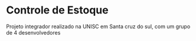# Controle de Estoque
Projeto integrador realizado na UNISC em Santa cruz do sul, com um grupo de 4 desenvolvedores
